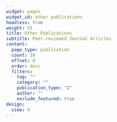 ```yaml
---
widget: pages
widget_id: other publications
headless: true
weight: 55
title: Other Publications
subtitle: Peer-reviewed Journal Articles
content:
  page_type: publication
  count: 10
  offset: 0
  order: desc
  filters:
    tag: ""
    category: ""
    publication_type: "2"
    author: ""
    exclude_featured: true
design:
  view: 4
---
```

